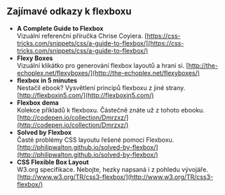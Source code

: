 ## Zajímavé odkazy k flexboxu

* **A Complete Guide to Flexbox**  
Vizuální referenční příručka Chrise Coyiera. [https://css-tricks.com/snippets/css/a-guide-to-flexbox/](https://css-tricks.com/snippets/css/a-guide-to-flexbox/)
* **Flexy Boxes**   
Vizuální klikátko pro generování flexbox layoutů a hraní si.
[http://the-echoplex.net/flexyboxes/](http://the-echoplex.net/flexyboxes/)
* **flexbox in 5 minutes**  
Nestačil ebook? Vysvětlení principů flexboxu z jiné strany.
[http://flexboxin5.com/](http://flexboxin5.com/)
* **Flexbox dema**  
Kolekce příkladů k flexboxu. Částečně znáte už z tohoto ebooku.
[http://codepen.io/collection/Dmrzxz/](http://codepen.io/collection/Dmrzxz/)
* **Solved by Flexbox**  
Časté problémy CSS layoutu řešené pomocí Flexboxu.
[http://philipwalton.github.io/solved-by-flexbox/](http://philipwalton.github.io/solved-by-flexbox/)
* **CSS Flexible Box Layout**  
W3.org specifikace. Nebojte, hezky napsaná i z pohledu vývojáře.
[http://www.w3.org/TR/css3-flexbox/](http://www.w3.org/TR/css3-flexbox/)
